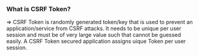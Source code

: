 ### What is CSRF Token?
=> CSRF Token is randomly generated token/key that is used to prevent an application/service from CSRF attacks. It needs to be unique per user session and must be of very large value such that cannot be guessed easily. A CSRF Token secured application assigns uique Token per user session.
